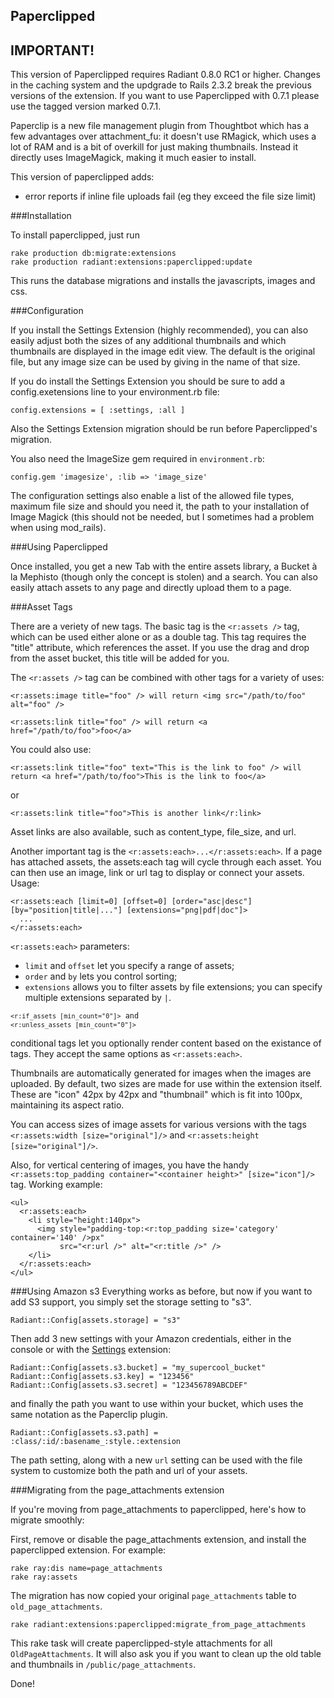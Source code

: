 Paperclipped
---

## IMPORTANT!

This version of Paperclipped requires Radiant 0.8.0 RC1 or higher. Changes in the caching system and the updgrade to Rails 2.3.2 break the previous versions of the extension. If you want to use Paperclipped with 0.7.1 please use the tagged version marked 0.7.1.

Paperclip is a new file management plugin from Thoughtbot which has a  few advantages over attachment_fu: it doesn't use RMagick, which uses a lot of RAM and is a bit of overkill for just making thumbnails. Instead it directly uses ImageMagick, making it much easier to install. 

This version of paperclipped adds:

* error reports if inline file uploads fail (eg they exceed the file size limit)

###Installation

To install paperclipped, just run 
 
	rake production db:migrate:extensions
	rake production radiant:extensions:paperclipped:update

This runs the database migrations and installs the javascripts, images and css.

###Configuration

If you install the Settings Extension (highly recommended), you can also easily adjust both the sizes of any additional thumbnails and which thumbnails are displayed in the image edit view. The default is the original file, but any image size can be used by giving in the name of that size. 

If you do install the Settings Extension you should be sure to add a config.exetensions line to your environment.rb file: 

    config.extensions = [ :settings, :all ]
   
Also the Settings Extension migration should be run before Paperclipped's migration.

You also need the ImageSize gem required in `environment.rb`:

    config.gem 'imagesize', :lib => 'image_size'

The configuration settings also enable a list of the allowed file types, maximum file size and should you need it, the path to your installation of Image Magick (this should not be needed, but I sometimes had a problem when using mod_rails).

###Using Paperclipped

Once installed, you get a new Tab with the entire assets library, a Bucket à la Mephisto (though only the concept is stolen) and a search. You can also easily attach assets to any page and directly upload them to a page.

###Asset Tags

There are a veriety of new tags. The basic tag is the <code><r:assets /></code> tag, which can be used either alone or as a double tag. This tag requires the "title" attribute, which references the asset. If you use the drag and drop from the asset bucket, this title will be added for you. 

The <code><r:assets /></code> tag can be combined with other tags for a variety of uses: 

    <r:assets:image title="foo" /> will return <img src="/path/to/foo" alt="foo" />

    <r:assets:link title="foo" /> will return <a href="/path/to/foo">foo</a>

You could also use: 

    <r:assets:link title="foo" text="This is the link to foo" /> will return <a href="/path/to/foo">This is the link to foo</a>

or 

    <r:assets:link title="foo">This is another link</r:link>

Asset links are also available, such as content_type, file_size, and url. 

Another important tag is the <code><r:assets:each>...</r:assets:each></code>. If a page has attached assets, the assets:each tag will cycle through each asset. You can then use an image, link or url tag to display or connect your assets. Usage:

    <r:assets:each [limit=0] [offset=0] [order="asc|desc"] [by="position|title|..."] [extensions="png|pdf|doc"]>
      ...
    </r:assets:each>

`<r:assets:each>` parameters:

* `limit` and `offset` let you specify a range of assets;
* `order` and `by` lets you control sorting;
* `extensions` allows you to filter assets by file extensions; you can specify multiple extensions separated by `|`.

<code><pre>`<r:if_assets [min_count="0"]>` and `<r:unless_assets [min_count="0"]>` 
</code></pre>
  
conditional tags let you optionally render content based on the existance of tags. They accept the same options as `<r:assets:each>`.

Thumbnails are automatically generated for images when the images are uploaded. By default, two sizes are made for use within the extension itself. These are "icon" 42px by 42px and "thumbnail" which is fit into 100px, maintaining its aspect ratio.

You can access sizes of image assets for various versions with the tags `<r:assets:width [size="original"]/>` and `<r:assets:height [size="original"]/>`.

Also, for vertical centering of images, you have the handy `<r:assets:top_padding container="<container height>" [size="icon"]/>` tag. Working example:
  

    <ul>
      <r:assets:each>
        <li style="height:140px">
          <img style="padding-top:<r:top_padding size='category' container='140' />px" 
               src="<r:url />" alt="<r:title />" />
        </li>
      </r:assets:each>
    </ul>
   
    
###Using Amazon s3
Everything works as before, but now if you want to add S3 support, you simply set the storage setting to "s3". 

<pre><code>Radiant::Config[assets.storage] = "s3"</code></pre>
 
Then add 3 new settings with your Amazon credentials, either in the console or with the [Settings](http://github.com/Squeegy/radiant-settings/tree/master) extension:

<pre><code>Radiant::Config[assets.s3.bucket] = "my_supercool_bucket"
Radiant::Config[assets.s3.key] = "123456"
Radiant::Config[assets.s3.secret] = "123456789ABCDEF"
</code></pre>

and finally the path you want to use within your bucket, which uses the same notation as the Paperclip plugin.

<pre><code>Radiant::Config[assets.s3.path] = :class/:id/:basename_:style.:extension 
</code></pre>

The path setting, along with a new <code>url</code> setting can be used with the file system to customize both the path and url of your assets.

###Migrating from the page_attachments extension

If you're moving from page_attachments to paperclipped, here's how to migrate smoothly:

First, remove or disable the page_attachments extension, and install the paperclipped extension.
For example:

<pre><code>rake ray:dis name=page_attachments
rake ray:assets
</code></pre>
    
  
The migration has now copied your original `page_attachments` table to `old_page_attachments`.

<pre><code>rake radiant:extensions:paperclipped:migrate_from_page_attachments
</code></pre>
  
This rake task will create paperclipped-style attachments for all `OldPageAttachments`. It will also ask you if you want to clean up the old table and thumbnails in `/public/page_attachments`.

Done!